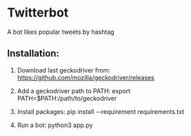 # Twitterbot

A bot likes popular tweets by hashtag

## Installation:
1. Download last geckodriver from:
https://github.com/mozilla/geckodriver/releases

2. Add a geckodriver path to PATH:
export PATH=$PATH:/path/to/geckodriver

3. Install packages:
pip install --requirement requirements.txt

4. Run a bot:
python3 app.py
